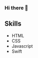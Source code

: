 ### Hi there 👋

## Skills
<ul>
  <li>HTML</li>
  <li>CSS</li>
  <li>Javascript</li>
  <li>Swift</li>
</ul>

<!--
**sgb-codes/sgb-codes** is a ✨ _special_ ✨ repository because its `README.md` (this file) appears on your GitHub profile.

Here are some ideas to get you started:

- 🔭 I’m currently working on ...
- 🌱 I’m currently learning ...
- 👯 I’m looking to collaborate on ...
- 🤔 I’m looking for help with ...
- 💬 Ask me about ...
- 📫 How to reach me: ...
- 😄 Pronouns: ...
- ⚡ Fun fact: ...
-->
